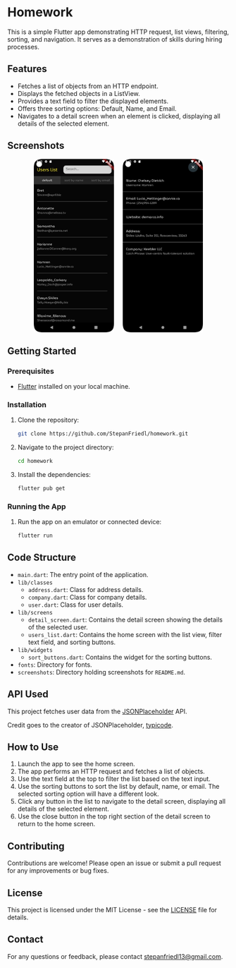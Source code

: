 # Homework

This is a simple Flutter app demonstrating HTTP request, list views, filtering, sorting, and navigation. It serves as a demonstration of skills during hiring processes.

## Features

- Fetches a list of objects from an HTTP endpoint.
- Displays the fetched objects in a ListView.
- Provides a text field to filter the displayed elements.
- Offers three sorting options: Default, Name, and Email.
- Navigates to a detail screen when an element is clicked, displaying all details of the selected element.

## Screenshots

<div style="display: flex; justify-content: space-around; padding: 0 10%;">
  <img src="screenshots/home-screen.png" alt="Home Screen" style="width: 45%;">
  <img src="screenshots/detail_screen.png" alt="Detail Screen" style="width: 45%;">
</div>

## Getting Started

### Prerequisites

- [Flutter](https://flutter.dev/docs/get-started/install) installed on your local machine.

### Installation

1. Clone the repository:
    ```sh
    git clone https://github.com/StepanFriedl/homework.git
    ```
2. Navigate to the project directory:
    ```sh
    cd homework
    ```
3. Install the dependencies:
    ```sh
    flutter pub get
    ```

### Running the App

1. Run the app on an emulator or connected device:
    ```sh
    flutter run
    ```

## Code Structure

- `main.dart`: The entry point of the application.
- `lib/classes`
  - `address.dart`: Class for address details.
  - `company.dart`: Class for company details.
  - `user.dart`: Class for user details.
- `lib/screens`
  - `detail_screen.dart`: Contains the detail screen showing the details of the selected user.
  - `users_list.dart`: Contains the home screen with the list view, filter text field, and sorting buttons.
- `lib/widgets`
  - `sort_buttons.dart`: Contains the widget for the sorting buttons.
- `fonts`: Directory for fonts.
- `screenshots`: Directory holding screenshots for `README.md`.

## API Used

This project fetches user data from the [JSONPlaceholder](https://jsonplaceholder.typicode.com/) API.

Credit goes to the creator of JSONPlaceholder, [typicode](https://github.com/typicode).

## How to Use

1. Launch the app to see the home screen.
2. The app performs an HTTP request and fetches a list of objects.
3. Use the text field at the top to filter the list based on the text input.
4. Use the sorting buttons to sort the list by default, name, or email. The selected sorting option will have a different look.
5. Click any button in the list to navigate to the detail screen, displaying all details of the selected element.
6. Use the close button in the top right section of the detail screen to return to the home screen.

## Contributing

Contributions are welcome! Please open an issue or submit a pull request for any improvements or bug fixes.

## License

This project is licensed under the MIT License - see the [LICENSE](LICENSE) file for details.

## Contact

For any questions or feedback, please contact [stepanfriedl13@gmail.com](mailto:stepanfriedl13@gmail.com).
